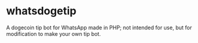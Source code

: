 whatsdogetip
============

A dogecoin tip bot for WhatsApp made in PHP; not intended for use, but for modification to make your own tip bot.
